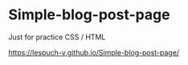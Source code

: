 # Simple-blog-post-page

Just for practice CSS / HTML 

https://lespuch-v.github.io/Simple-blog-post-page/
